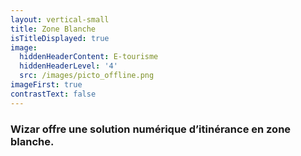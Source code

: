 ```yaml
---
layout: vertical-small
title: Zone Blanche
isTitleDisplayed: true
image:
  hiddenHeaderContent: E-tourisme
  hiddenHeaderLevel: '4'
  src: /images/picto_offline.png
imageFirst: true
contrastText: false
---
```

### Wizar offre une solution numérique d’itinérance en zone blanche.

